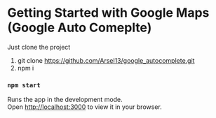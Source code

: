# Getting Started with Google Maps (Google Auto Comeplte)

Just clone the project
1. git clone https://github.com/Arsel13/google_autocomplete.git
2. npm i 

### `npm start`
Runs the app in the development mode.\
Open [http://localhost:3000](http://localhost:3000) to view it in your browser.


